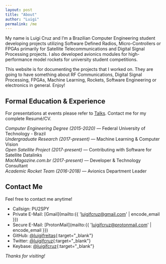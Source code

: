```yaml
---
layout: post
title: "About"
author: "Luigi"
permalink: /me
---
```


My name is Luigi Cruz and I’m a Brazilian Computer Engineering student developing projects utilizing Software Defined Radios, Micro-Controllers or FPGAs primarily for Satellite Telecommunications and Digital Signal Processing projects. I also developed avionics modules for high-performance model rockets for university student competitions.

This website is for documenting the projects that I worked on. They are going to have something about RF Communications, Digital Signal Processing, FPGAs, Machine Learning, Rockets, Software Engineering or electronics in general. Enjoy!

## Formal Education & Experience
For presentations at events please refer to [Talks](/talks). Contact me for my complete Resumé/CV.

<cite>Computer Engineering Degree (2015-2020)</cite> &mdash; Federal University of Technology - Brazil<br>
<cite>Undergraduate Research (2017-present)</cite> &mdash; Machine Learning & Computer Vision<br>
<cite>Open Satellite Project (2017-present)</cite> &mdash; Contributing with Software for Satellite Datalinks<br>
<cite>MacMagazine.com.br (2017-present)</cite> &mdash; Developer & Technology Consultant<br>
<cite>Academic Rocket Team (2016-2018)</cite> &mdash; Avionics Department Leader<br>

## Contact Me
Feel free to contact me anytime!

- Callsign: PU2SPY
- Private E-Mail: [Gmail](mailto:{{ 'luigifcruz@gmail.com' | encode_email }})
- Secure E-Mail: [ProtonMail](mailto:{{ 'luigifcruz@protonmail.com' | encode_email }})
- GitHub: [@luigifreitas](https://github.com/luigifreitas){:target="_blank"}
- Twitter: [@luigifcruz](https://twitter.com/luigifcruz){:target="_blank"}
- Keybase: [@luigifcruz](https://keybase.io/luigifcruz){:target="_blank"}

<cite>Thanks for visiting!</cite>
